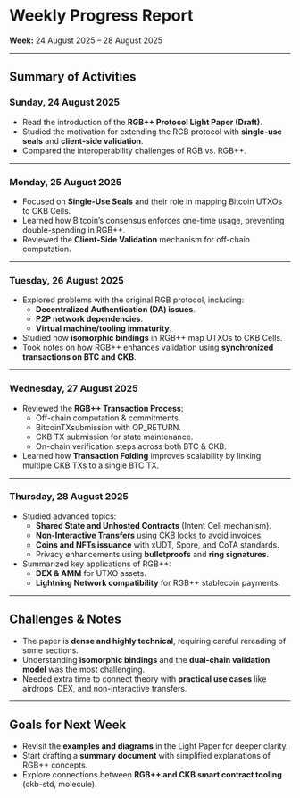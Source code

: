 # Weekly Progress Report

**Week:** 24 August 2025 – 28 August 2025   

---

## Summary of Activities

### Sunday, 24 August 2025  
- Read the introduction of the **RGB++ Protocol Light Paper (Draft)**.  
- Studied the motivation for extending the RGB protocol with **single-use seals** and **client-side validation**.  
- Compared the interoperability challenges of RGB vs. RGB++.

---

### Monday, 25 August 2025  
- Focused on **Single-Use Seals** and their role in mapping Bitcoin UTXOs to CKB Cells.  
- Learned how Bitcoin’s consensus enforces one-time usage, preventing double-spending in RGB++.  
- Reviewed the **Client-Side Validation** mechanism for off-chain computation.

---

### Tuesday, 26 August 2025  
- Explored problems with the original RGB protocol, including:  
  - **Decentralized Authentication (DA) issues**.  
  - **P2P network dependencies**.  
  - **Virtual machine/tooling immaturity**.  
- Studied how **isomorphic bindings** in RGB++ map UTXOs to CKB Cells.  
- Took notes on how RGB++ enhances validation using **synchronized transactions on BTC and CKB**.

---

### Wednesday, 27 August 2025  
- Reviewed the **RGB++ Transaction Process**:  
  - Off-chain computation & commitments.  
  - BitcoinTXsubmission with OP_RETURN.  
  - CKB TX submission for state maintenance.  
  - On-chain verification steps across both BTC & CKB.  
- Learned how **Transaction Folding** improves scalability by linking multiple CKB TXs to a single BTC TX.

---

### Thursday, 28 August 2025  
- Studied advanced topics:  
  - **Shared State and Unhosted Contracts** (Intent Cell mechanism).  
  - **Non-Interactive Transfers** using CKB locks to avoid invoices.  
  - **Coins and NFTs issuance** with xUDT, Spore, and CoTA standards.  
  - Privacy enhancements using **bulletproofs** and **ring signatures**.  
- Summarized key applications of RGB++:  
  - **DEX & AMM** for UTXO assets.  
  - **Lightning Network compatibility** for RGB++ stablecoin payments.  

---

## Challenges & Notes
- The paper is **dense and highly technical**, requiring careful rereading of some sections.  
- Understanding **isomorphic bindings** and the **dual-chain validation model** was the most challenging.  
- Needed extra time to connect theory with **practical use cases** like airdrops, DEX, and non-interactive transfers.

---

## Goals for Next Week
- Revisit the **examples and diagrams** in the Light Paper for deeper clarity.  
- Start drafting a **summary document** with simplified explanations of RGB++ concepts.  
- Explore connections between **RGB++ and CKB smart contract tooling** (ckb-std, molecule).  
